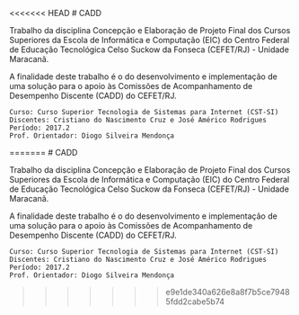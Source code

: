<<<<<<< HEAD
﻿# CADD

Trabalho da disciplina Concepção e Elaboração de Projeto Final dos Cursos Superiores da Escola de Informática e Computação (EIC) do Centro Federal de Educação Tecnológica Celso Suckow da Fonseca (CEFET/RJ) - Unidade Maracanã.

A finalidade deste trabalho é o do desenvolvimento e implementação de uma solução para o apoio às Comissões de Acompanhamento de Desempenho Discente (CADD) do CEFET/RJ.

    Curso: Curso Superior Tecnologia de Sistemas para Internet (CST-SI)
    Discentes: Cristiano do Nascimento Cruz e José Américo Rodrigues 
    Período: 2017.2
    Prof. Orientador: Diogo Silveira Mendonça
=======
﻿# CADD

Trabalho da disciplina Concepção e Elaboração de Projeto Final dos Cursos Superiores da Escola de Informática e Computação (EIC) do Centro Federal de Educação Tecnológica Celso Suckow da Fonseca (CEFET/RJ) - Unidade Maracanã.

A finalidade deste trabalho é o do desenvolvimento e implementação de uma solução para o apoio às Comissões de Acompanhamento de Desempenho Discente (CADD) do CEFET/RJ.

    Curso: Curso Superior Tecnologia de Sistemas para Internet (CST-SI)
    Discentes: Cristiano do Nascimento Cruz e José Américo Rodrigues 
    Período: 2017.2
    Prof. Orientador: Diogo Silveira Mendonça
>>>>>>> e9e1de340a626e8a8f7b5ce79485fdd2cabe5b74
